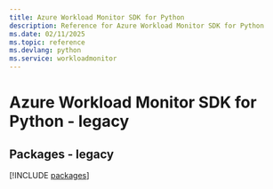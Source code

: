 ```yaml
---
title: Azure Workload Monitor SDK for Python
description: Reference for Azure Workload Monitor SDK for Python
ms.date: 02/11/2025
ms.topic: reference
ms.devlang: python
ms.service: workloadmonitor
---
```

# Azure Workload Monitor SDK for Python - legacy
## Packages - legacy
[!INCLUDE [packages](workload-monitor-index.md)]